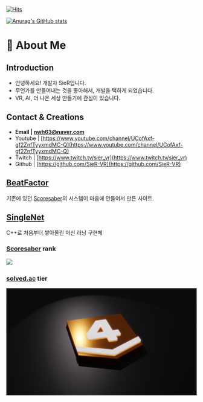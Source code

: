 [![Hits](https://hits.seeyoufarm.com/api/count/incr/badge.svg?url=https%3A%2F%2Fgithub.com%2FSieR-VR&count_bg=%2379C83D&title_bg=%23555555&icon=&icon_color=%23E7E7E7&title=hits&edge_flat=false)](https://hits.seeyoufarm.com)

[![Anurag's GitHub stats](https://github-readme-stats.vercel.app/api?username=SieR-VR)](https://github.com/anuraghazra/github-readme-stats)

# 📢 About Me

## **Introduction**

- 안녕하세요! 개발자 SieR입니다.
- 무언가를 만들어내는 것을 좋아해서, 개발을 택하게 되었습니다.
- VR, AI, 더 나은 세상 만들기에 관심이 있습니다.

## Contact & Creations

- **Email | nwh63@naver.com**
- Youtube | [https://www.youtube.com/channel/UCofAxf-gf2ZnfTyyxmdMC-Q](https://www.youtube.com/channel/UCofAxf-gf2ZnfTyyxmdMC-Q)
- Twitch | [https://www.twitch.tv/sier_vr](https://www.twitch.tv/sier_vr)
- Github | [https://github.com/SieR-VR](https://github.com/SieR-VR)

## [BeatFactor](https://github.com/bemusicscript/beatfactor)

기존에 있던 [Scoresaber](https://scoresaber.com)의 시스템이 마음에 안들어서 만든 사이트.

## [SingleNet](https://github.com/SieR-VR/SingleNet)

C++로 처음부터 쌓아올린 머신 러닝 구현체

### [Scoresaber](https://scoresaber.com) rank

![](https://github-readme-score-saber.vercel.app/api?uid=76561198320985763)

### [solved.ac](https://solved.ac/) tier

![MyTier](MyTier.png)
